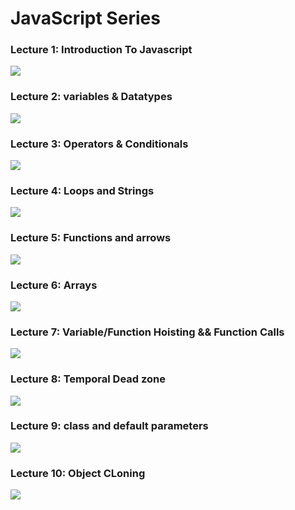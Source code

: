 <h1>JavaScript Series</h1>

<h3>Lecture 1: Introduction To Javascript</h3>
<a href="https://youtu.be/1dFqthtouqU?si=TwxxhRW0EWE8OF4U"><img src="https://github.com/user-attachments/assets/97ff9a16-5774-40c6-bbd3-d9f60085af08"/></a>

<h3>Lecture 2: variables & Datatypes</h3>
<a href="https://youtu.be/u3v2H5mwixY?si=FYtrbHl5TzVaJ56Q"><img src="https://github.com/user-attachments/assets/3b577b45-3966-48a2-871e-e05a3ad67574"/></a>

<h3>Lecture 3: Operators & Conditionals</h3>
<a href="https://youtu.be/u3v2H5mwixY?si=FYtrbHl5TzVaJ56Q"><img src="https://github.com/user-attachments/assets/55642d93-9959-457f-a36b-f6b3d3adbd70"/></a>


<h3>Lecture 4: Loops and Strings</h3>
<a href="https://youtu.be/UXxwO_U_gXI?si=bRhD9faW7ljNV1wO"><img src="https://github.com/user-attachments/assets/d8d02c47-58c3-4191-83cf-e2d7db6017dd"/></a>

<h3>Lecture 5: Functions and arrows</h3>
<a href="https://youtu.be/nqC-UlGTssg?si=0WNyjKlA5RpD5gUJ"><img src="https://github.com/user-attachments/assets/1a3de475-516e-4b2a-a5c5-820244009764"/></a>

<h3>Lecture 6: Arrays</h3>
<a href="https://youtu.be/XK8loB2jYDE?si=jc-kov9wQzfHAnPM"><img src="https://github.com/user-attachments/assets/1dd55692-e189-47a9-bc41-bac9b3052c9f"/></a>

<h3>Lecture 7: Variable/Function Hoisting && Function Calls</h3>
<a href="https://youtu.be/eK4gqHb7P7w?si=5O6wJP96-15KlTtw"><img src="https://github.com/user-attachments/assets/df912e0f-7bd1-48f3-979a-b67785153dab"/></a>

<h3>Lecture 8: Temporal Dead zone</h3>
<a href="https://youtu.be/7NA3hX3IfVg?si=EFWelsTDqwNXLmXZ"><img src="https://github.com/user-attachments/assets/cae095b0-55f7-44de-9c5a-70d9bbd9847e"/></a>

<h3>Lecture 9: class and default parameters</h3>
<a href="https://youtu.be/SslpdF_HlFc?si=B2VhuUQCcBw0RFax"><img src="https://github.com/user-attachments/assets/2e1e0bae-e24d-4bcf-a3d1-c026d57801f5"/></a>

<h3>Lecture 10: Object CLoning </h3>
<a href="https://youtu.be/9KBadAcKVrU?si=Rft-YywSjZgZb1oK"><img src="https://github.com/user-attachments/assets/b4ee5e98-f0a3-49e1-84f6-ad8e4d5d1867"/></a>
